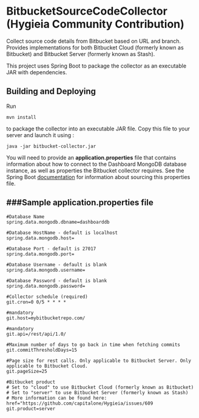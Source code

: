BitbucketSourceCodeCollector (Hygieia Community Contribution)
=============================================================

Collect source code details from Bitbucket based on URL and branch. Provides implementations for both Bitbucket Cloud (formerly known as Bitbucket) and Bitbucket Server (formerly known as Stash).

This project uses Spring Boot to package the collector as an executable JAR with dependencies.

Building and Deploying
--------------------------------------

Run 
```
mvn install
```
to package the collector into an executable JAR file. Copy this file to your server and launch it using : 
```
java -jar bitbucket-collector.jar
```
You will need to provide an **application.properties** file that contains information about how
to connect to the Dashboard MongoDB database instance, as well as properties the Bitbucket collector requires. See
the Spring Boot [documentation](http://docs.spring.io/spring-boot/docs/current-SNAPSHOT/reference/htmlsingle/#boot-features-external-config-application-property-files)
for information about sourcing this properties file.

###Sample application.properties file
--------------------------------------

    #Database Name 
    spring.data.mongodb.dbname=dashboarddb

    #Database HostName - default is localhost
    spring.data.mongodb.host=

    #Database Port - default is 27017
    spring.data.mongodb.port=

    #Database Username - default is blank
    spring.data.mongodb.username=

    #Database Password - default is blank
    spring.data.mongodb.password=

    #Collector schedule (required)
    git.cron=0 0/5 * * * *

    #mandatory
    git.host=mybitbucketrepo.com/
    
    #mandatory
    git.api=/rest/api/1.0/

    #Maximum number of days to go back in time when fetching commits
    git.commitThresholdDays=15
    
    #Page size for rest calls. Only applicable to Bitbucket Server. Only applicable to Bitbucket Cloud.
    git.pageSize=25
    
    #Bitbucket product
    # Set to "cloud" to use Bitbucket Cloud (formerly known as Bitbucket)
    # Set to "server" to use Bitbucket Server (formerly known as Stash)
    # More information can be found here: href="https://github.com/capitalone/Hygieia/issues/609
    git.product=server
